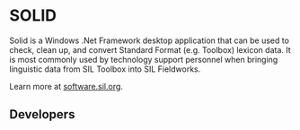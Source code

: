 # SOLID
Solid is a Windows .Net Framework desktop application that can be used to check, clean up, and convert Standard Format (e.g. Toolbox) lexicon data.  It is most commonly used by technology support personnel when bringing linguistic data from SIL Toolbox into SIL Fieldworks.

Learn more at [software.sil.org](https://software.sil.org/solid/).

## Developers